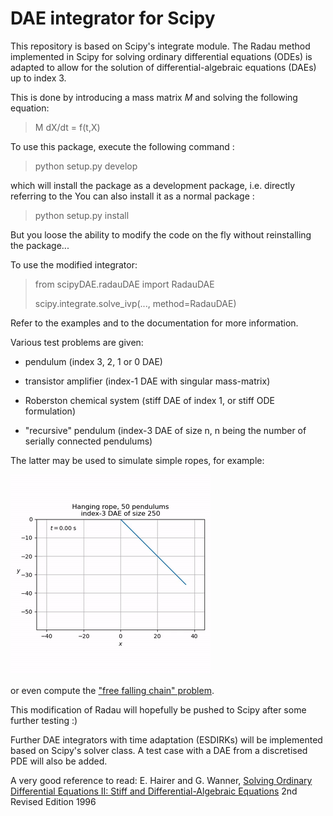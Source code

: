 # DAE integrator for Scipy

This repository is based on Scipy's integrate module. The Radau method implemented in Scipy for solving ordinary differential equations (ODEs) is adapted to allow for the solution of differential-algebraic equations (DAEs) up to index 3.

This is done by introducing a mass matrix *M* and solving the following equation:
> M dX/dt = f(t,X)

To use this package, execute the following command :
> python setup.py develop

which will install the package as a development package, i.e. directly referring to the
You can also install it as a normal package :
> python setup.py install

But you loose the ability to modify the code on the fly without reinstalling the package...

To use the modified integrator:
> from scipyDAE.radauDAE import RadauDAE
>
> scipy.integrate.solve_ivp(..., method=RadauDAE)

Refer to the examples and to the documentation for more information.


Various test problems are given:

- pendulum (index 3, 2, 1 or 0 DAE)

- transistor amplifier (index-1 DAE with singular mass-matrix)

- Roberston chemical system (stiff DAE of index 1, or stiff ODE formulation)

- "recursive" pendulum (index-3 DAE of size n, n being the number of serially connected pendulums)

The latter may be used to simulate simple ropes, for example:

![Hanging rope index-3 DAE animated](https://raw.githubusercontent.com/laurent90git/DAE-Scipy/main/docs/hanging_rope.gif "Hanging rope index-3 DAE")


or even compute the ["free falling chain" problem](https://www.youtube.com/watch?v=VESQ7IXPlQw "free falling chain problem").

This modification of Radau will hopefully be pushed to Scipy after some further testing :)

Further DAE integrators with time adaptation (ESDIRKs) will be implemented based on Scipy's solver class. A test case with a DAE from a discretised PDE will also be added.

A very good reference to read:
E. Hairer and G. Wanner, [Solving Ordinary Differential Equations II: Stiff and Differential-Algebraic Equations](https://www.springer.com/gp/book/9783540604525) 2nd Revised Edition 1996
